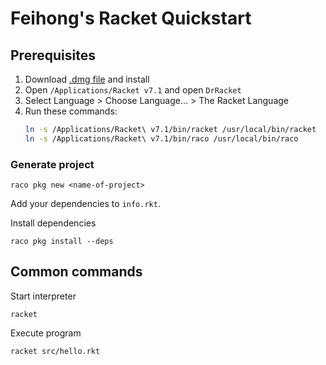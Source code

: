 # Feihong's Racket Quickstart

## Prerequisites

1. Download [.dmg file](https://racket-lang.org/download/) and install
1. Open `/Applications/Racket v7.1` and open `DrRacket`
1. Select Language > Choose Language... > The Racket Language
1. Run these commands:
      ```bash     
      ln -s /Applications/Racket\ v7.1/bin/racket /usr/local/bin/racket
      ln -s /Applications/Racket\ v7.1/bin/raco /usr/local/bin/raco
      ```

### Generate project

    raco pkg new <name-of-project>

Add your dependencies to `info.rkt`.

Install dependencies

    raco pkg install --deps

## Common commands

Start interpreter

    racket

Execute program

    racket src/hello.rkt

